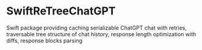 # SwiftReTreeChatGPT
Swift package providing caching serializable ChatGPT chat with retries, traversable tree structure of chat history, response length optimization with diffs, response blocks parsing
